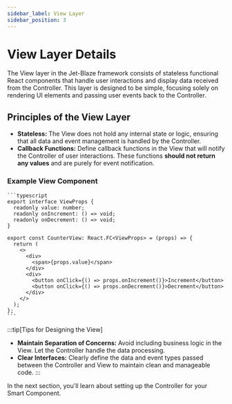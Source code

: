 ```yaml
---
sidebar_label: View Layer
sidebar_position: 3
---
```

# View Layer Details

The View layer in the Jet-Blaze framework consists of stateless functional React components that handle user interactions and display data received from the Controller. This layer is designed to be simple, focusing solely on rendering UI elements and passing user events back to the Controller.

## Principles of the View Layer

- **Stateless:** The View does not hold any internal state or logic, ensuring that all data and event management is handled by the Controller.
- **Callback Functions:** Define callback functions in the View that will notify the Controller of user interactions. These functions **should not return any values** and are purely for event notification.

### Example View Component

    ```typescript
    export interface ViewProps {
      readonly value: number;
      readonly onIncrement: () => void;
      readonly onDecrement: () => void;
    }

    export const CounterView: React.FC<ViewProps> = (props) => {
      return (
        <>
          <div>
            <span>{props.value}</span>
          </div>
          <div>
            <button onClick={() => props.onIncrement()}>Increment</button>
            <button onClick={() => props.onDecrement()}>Decrement</button>
          </div>
        </>
      );
    };
    ```

:::tip[Tips for Designing the View]
- **Maintain Separation of Concerns:** Avoid including business logic in the View. Let the Controller handle the data processing.
- **Clear Interfaces:** Clearly define the data and event types passed between the Controller and View to maintain clean and manageable code.
:::

In the next section, you'll learn about setting up the Controller for your Smart Component.
